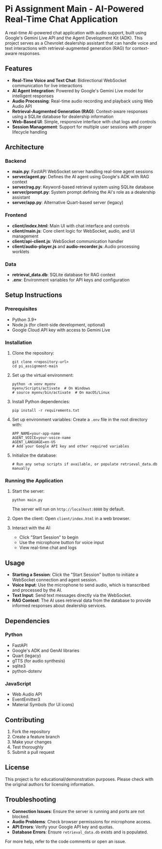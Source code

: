 # Pi Assignment Main - AI-Powered Real-Time Chat Application

A real-time AI-powered chat application with audio support, built using Google's Gemini Live API and the Agent Development Kit (ADK). This project serves as a Chevrolet dealership assistant that can handle voice and text interactions with retrieval-augmented generation (RAG) for context-aware responses.

## Features

- **Real-Time Voice and Text Chat**: Bidirectional WebSocket communication for live interactions
- **AI Agent Integration**: Powered by Google's Gemini Live model for intelligent responses
- **Audio Processing**: Real-time audio recording and playback using Web Audio API
- **Retrieval-Augmented Generation (RAG)**: Context-aware responses using a SQLite database for dealership information
- **Web-Based UI**: Simple, responsive interface with chat logs and controls
- **Session Management**: Support for multiple user sessions with proper lifecycle handling

## Architecture

### Backend
- **main.py**: FastAPI WebSocket server handling real-time agent sessions
- **server/agent.py**: Defines the AI agent using Google's ADK with RAG context
- **server/rag.py**: Keyword-based retrieval system using SQLite database
- **server/prompt.py**: System prompt defining the AI's role as a dealership assistant
- **server/app.py**: Alternative Quart-based server (legacy)

### Frontend
- **client/index.html**: Main UI with chat interface and controls
- **client/main.js**: Core client logic for WebSocket, audio, and UI management
- **client/api-client.js**: WebSocket communication handler
- **client/audio-player.js** and **audio-recorder.js**: Audio processing worklets

### Data
- **retrieval_data.db**: SQLite database for RAG context
- **.env**: Environment variables for API keys and configuration

## Setup Instructions

### Prerequisites
- Python 3.9+
- Node.js (for client-side development, optional)
- Google Cloud API key with access to Gemini Live

### Installation
1. Clone the repository:
   ```
   git clone <repository-url>
   cd pi_assignment-main
   ```

2. Set up the virtual environment:
   ```
   python -m venv myenv
   myenv/Scripts/activate  # On Windows
   # source myenv/bin/activate  # On macOS/Linux
   ```

3. Install Python dependencies:
   ```
   pip install -r requirements.txt
   ```

4. Set up environment variables:
   Create a `.env` file in the root directory with:
   ```
   APP_NAME=your-app-name
   AGENT_VOICE=your-voice-name
   AGENT_LANGUAGE=en-US
   # Add your Google API key and other required variables
   ```

5. Initialize the database:
   ```
   # Run any setup scripts if available, or populate retrieval_data.db manually
   ```

### Running the Application
1. Start the server:
   ```
   python main.py
   ```
   The server will run on `http://localhost:8080` by default.

2. Open the client:
   Open `client/index.html` in a web browser.

3. Interact with the AI:
   - Click "Start Session" to begin
   - Use the microphone button for voice input
   - View real-time chat and logs

## Usage

- **Starting a Session**: Click the "Start Session" button to initiate a WebSocket connection and agent session.
- **Voice Input**: Use the microphone to send audio, which is transcribed and processed by the AI.
- **Text Input**: Send text messages directly via the WebSocket.
- **RAG Context**: The AI uses retrieval data from the database to provide informed responses about dealership services.

## Dependencies

### Python
- FastAPI
- Google's ADK and GenAI libraries
- Quart (legacy)
- gTTS (for audio synthesis)
- sqlite3
- python-dotenv

### JavaScript
- Web Audio API
- EventEmitter3
- Material Symbols (for UI icons)

## Contributing

1. Fork the repository
2. Create a feature branch
3. Make your changes
4. Test thoroughly
5. Submit a pull request

## License

This project is for educational/demonstration purposes. Please check with the original authors for licensing information.

## Troubleshooting

- **Connection Issues**: Ensure the server is running and ports are not blocked.
- **Audio Problems**: Check browser permissions for microphone access.
- **API Errors**: Verify your Google API key and quotas.
- **Database Errors**: Ensure `retrieval_data.db` exists and is populated.

For more help, refer to the code comments or open an issue.
